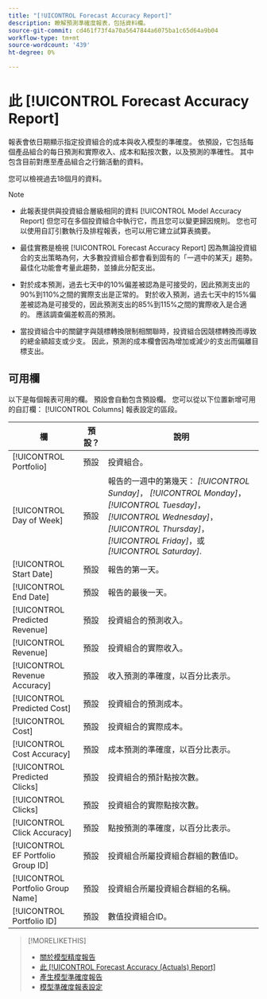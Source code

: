 ```yaml
---
title: "[!UICONTROL Forecast Accuracy Report]"
description: 瞭解預測準確度報表，包括資料欄。
source-git-commit: cd461f73f4a70a5647844a6075ba1c65d64a9b04
workflow-type: tm+mt
source-wordcount: '439'
ht-degree: 0%

---
```


# 此 [!UICONTROL Forecast Accuracy Report]

報表會依日期顯示指定投資組合的成本與收入模型的準確度。 依預設，它包括每個產品組合的每日預測和實際收入、成本和點按次數，以及預測的準確性。 其中包含目前對應至產品組合之行銷活動的資料。

您可以檢視過去18個月的資料。

>[!NOTE]
>
>* 此報表提供與投資組合層級相同的資料 [!UICONTROL Model Accuracy Report] 但您可在多個投資組合中執行它，而且您可以變更歸因規則。 您也可以使用自訂引數執行及排程報表，也可以用它建立試算表摘要。
>
>* 最佳實務是檢視 [!UICONTROL Forecast Accuracy Report] 因為無論投資組合的支出策略為何，大多數投資組合都會看到固有的「一週中的某天」趨勢。 最佳化功能會考量此趨勢，並據此分配支出。
>
>* 對於成本預測，過去七天中的10%偏差被認為是可接受的，因此預測支出的90%到110%之間的實際支出是正常的。 對於收入預測，過去七天中的15%偏差被認為是可接受的，因此預測支出的85%到115%之間的實際收入是合適的。 應該調查偏差較高的預測。
>
>* 當投資組合中的關鍵字與競標轉換限制相關聯時，投資組合因競標轉換而導致的總金額超支或少支。 因此，預測的成本欄會因為增加或減少的支出而偏離目標支出。


## 可用欄

以下是每個報表可用的欄。 預設會自動包含預設欄。 您可以從以下位置新增可用的自訂欄： [!UICONTROL Columns] 報表設定的區段。

| 欄 | 預設？ | 說明 |
|----|----|----|
| [!UICONTROL Portfolio] | 預設 | 投資組合。 |
| [!UICONTROL Day of Week] | 預設 | 報告的一週中的第幾天： <i>[!UICONTROL Sunday]</i>， <i>[!UICONTROL Monday]</i>， <i>[!UICONTROL Tuesday]</i>， <i>[!UICONTROL Wednesday]</i>， <i>[!UICONTROL Thursday]</i>， <i>[!UICONTROL Friday]</i>，或 <i>[!UICONTROL Saturday]</i>. |
| [!UICONTROL Start Date] | 預設 | 報告的第一天。 |
| [!UICONTROL End Date] | 預設 | 報告的最後一天。 |
| [!UICONTROL Predicted Revenue] | 預設 | 投資組合的預測收入。 |
| [!UICONTROL Revenue] | 預設 | 投資組合的實際收入。 |
| [!UICONTROL Revenue Accuracy] | 預設 | 收入預測的準確度，以百分比表示。 |
| [!UICONTROL Predicted Cost] | 預設 | 投資組合的預測成本。 |
| [!UICONTROL Cost] | 預設 | 投資組合的實際成本。 |
| [!UICONTROL Cost Accuracy] | 預設 | 成本預測的準確度，以百分比表示。 |
| [!UICONTROL Predicted Clicks] | 預設 | 投資組合的預計點按次數。 |
| [!UICONTROL Clicks] | 預設 | 投資組合的實際點按次數。 |
| [!UICONTROL Click Accuracy] | 預設 | 點按預測的準確度，以百分比表示。 |
| [!UICONTROL EF Portfolio Group ID] | 預設 | 投資組合所屬投資組合群組的數值ID。 |
| [!UICONTROL Portfolio Group Name] | 預設 | 投資組合所屬投資組合群組的名稱。 |
| [!UICONTROL Portfolio ID] | 預設 | 數值投資組合ID。 |

<table style="table-layout:auto">

>[!MORELIKETHIS]
>
>* [關於模型精度報告](/help/search-social-commerce/reports/management/model-accuracy/model-accuracy-report-about.md)
>* [此 [!UICONTROL Forecast Accuracy (Actuals) Report]](forecast-accuracy-actuals-report.md)
>* [產生模型準確度報告](model-accuracy-report-generate.md)
>* [模型準確度報表設定](/help/search-social-commerce/reports/management/model-accuracy/model-accuracy-report-settings.md)


